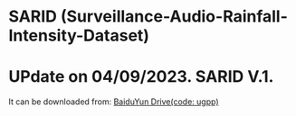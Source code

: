 # SARID (Surveillance-Audio-Rainfall-Intensity-Dataset)

# UPdate on 04/09/2023. SARID V.1. 
It can be downloaded from:
[BaiduYun Drive(code: ugpp)](https://pan.baidu.com/s/1WbC-rP8gs54OuwnHzb71bg)

